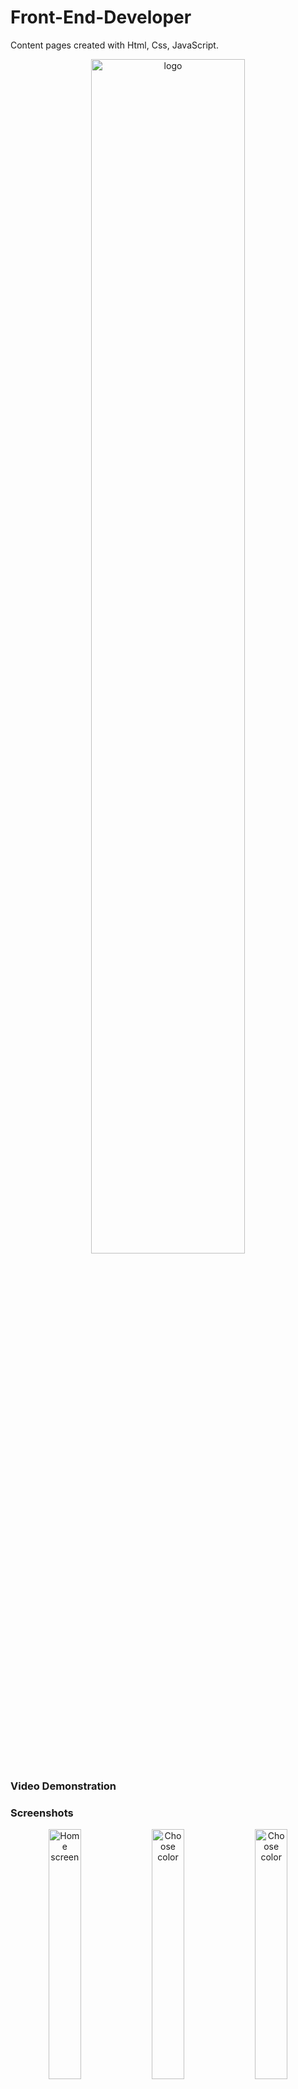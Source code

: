 # Front-End-Developer
Content pages created with Html, Css, JavaScript.


<p align="center">
<img src="images/logo.png" alt="logo" width="70%"/>
</p>

### Video Demonstration


### Screenshots
<p align="center">
<img src="images/1.jpg" alt="Home screen" width="32%"/>
<img src="images/3.jpg" alt="Choose color" width="32%"/>
<img src="images/4.jpg" alt="Choose color" width="32%"/>
</p>
<p align="center">
<img src="images/5.jpg" alt="Back button" width="32%"/>
<img src="images/6.jpg" alt="Back button" width="32%"/>
<img src="images/7.jpg" alt="Undo button" width="32%"/>
</p>

